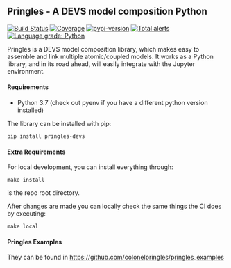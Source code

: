 ## Pringles - A DEVS model composition Python
[![Build Status](https://travis-ci.org/colonelpringles/pringles.svg?branch=master)](https://travis-ci.org/colonelpringles/pringles) [![Coverage](https://codecov.io/gh/colonelpringles/pringles/branch/master/graphs/badge.svg)](https://codecov.io/gh/colonelpringles/pringles/branch/master) [![pypi-version](https://img.shields.io/pypi/v/pringles-devs.svg)](https://pypi.org/project/pringles-devs/) [![Total alerts](https://img.shields.io/lgtm/alerts/g/colonelpringles/pringles.svg?logo=lgtm&logoWidth=18)](https://lgtm.com/projects/g/colonelpringles/pringles/alerts/) [![Language grade: Python](https://img.shields.io/lgtm/grade/python/g/colonelpringles/pringles.svg?logo=lgtm&logoWidth=18)](https://lgtm.com/projects/g/colonelpringles/pringles/context:python)

Pringles is a DEVS model composition library, which makes easy to assemble and link multiple atomic/coupled models. It works as a Python library, and in its road ahead, will easily integrate with the Jupyter environment.


#### Requirements
- Python 3.7 (check out pyenv if you have a different python version installed)

The library can be installed with pip:
```
pip install pringles-devs
```

#### Extra Requirements
For local development, you can install everything through:
```
make install
```
is the repo root directory.

After changes are made you can locally check the same things the CI does by executing:
```
make local
```


#### Pringles Examples
They can be found in https://github.com/colonelpringles/pringles_examples
